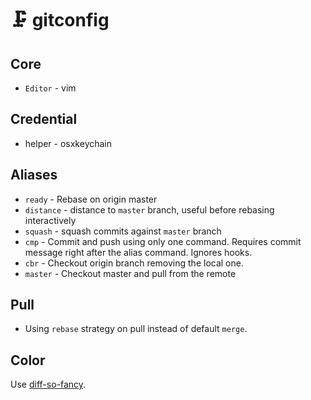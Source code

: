 # 🗜️ gitconfig

## Core

- `Editor` - vim

## Credential

- helper - osxkeychain

## Aliases

- `ready` - Rebase on origin master
- `distance` - distance to `master` branch, useful before rebasing interactively
- `squash` - squash commits against `master` branch
- `cmp` - Commit and push using only one command. Requires commit message right after the alias command. Ignores hooks.
- `cbr` - Checkout origin branch removing the local one.
- `master` - Checkout master and pull from the remote

## Pull

- Using `rebase` strategy on pull instead of default `merge`.

## Color 

Use [diff-so-fancy](https://github.com/so-fancy/diff-so-fancy).
